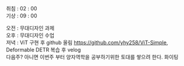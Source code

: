 취침 : 02 : 00  
기상 : 09 : 00  
  
오전 : 무대디자인 과제  
오후 : 무대디자인 수업  
저녁 : ViT 구현 후 github 올림 https://github.com/yhy258/ViT-Simple, Deformable DETR 복습 후 velog  
다음주? 아니면 이번주 부터 양자역학을 공부하기위한 토대를 쌓으려 한다. 화이팅  
